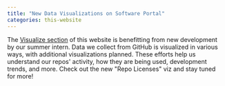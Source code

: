 ```yaml
---
title: "New Data Visualizations on Software Portal"
categories: this-website
---
```


The [Visualize section](/visualize/) of this website is benefitting from new development by our summer intern. Data we collect from GitHub is visualized in various ways, with additional visualizations planned. These efforts help us understand our repos' activity, how they are being used, development trends, and more. Check out the new "Repo Licenses" viz and stay tuned for more!
